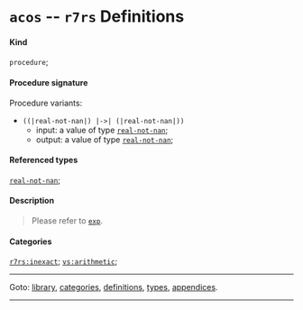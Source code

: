 

<a id='definition__r7rs__acos'></a>

# `acos` -- `r7rs` Definitions


#### Kind

`procedure`;


#### Procedure signature

Procedure variants:
 * `((|real-not-nan|) |->| (|real-not-nan|))`
   * input: a value of type [`real-not-nan`](../../r7rs/types/real-not-nan.md#type__r7rs__real-not-nan);
   * output: a value of type [`real-not-nan`](../../r7rs/types/real-not-nan.md#type__r7rs__real-not-nan);


#### Referenced types

[`real-not-nan`](../../r7rs/types/real-not-nan.md#type__r7rs__real-not-nan);


#### Description

> Please refer to [`exp`](../../r7rs/definitions/exp.md#definition__r7rs__exp).


#### Categories

[`r7rs:inexact`](../../r7rs/categories/r7rs_3a_inexact.md#category__r7rs__r7rs_3a_inexact);
[`vs:arithmetic`](../../r7rs/categories/vs_3a_arithmetic.md#category__r7rs__vs_3a_arithmetic);

----

Goto: [library](../../r7rs/_index.md#library__r7rs), [categories](../../r7rs/categories/_index.md#toc__r7rs__categories), [definitions](../../r7rs/definitions/_index.md#toc__r7rs__definitions), [types](../../r7rs/types/_index.md#toc__r7rs__types), [appendices](../../r7rs/appendices/_index.md#toc__r7rs__appendices).

----


